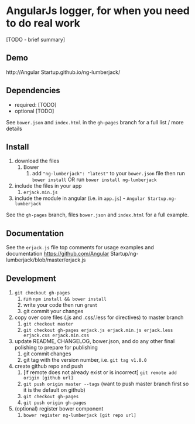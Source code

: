 # AngularJs logger, for when you need to do real work

[TODO - brief summary]

## Demo
http://Angular Startup.github.io/ng-lumberjack/

## Dependencies
- required:
	[TODO]
- optional
	[TODO]

See `bower.json` and `index.html` in the `gh-pages` branch for a full list / more details

## Install
1. download the files
	1. Bower
		1. add `"ng-lumberjack": "latest"` to your `bower.json` file then run `bower install` OR run `bower install ng-lumberjack`
2. include the files in your app
	1. `erjack.min.js`
3. include the module in angular (i.e. in `app.js`) - `Angular Startup.ng-lumberjack`

See the `gh-pages` branch, files `bower.json` and `index.html` for a full example.


## Documentation
See the `erjack.js` file top comments for usage examples and documentation
https://github.com/Angular Startup/ng-lumberjack/blob/master/erjack.js


## Development

1. `git checkout gh-pages`
	1. run `npm install && bower install`
	2. write your code then run `grunt`
	3. git commit your changes
2. copy over core files (.js and .css/.less for directives) to master branch
	1. `git checkout master`
	2. `git checkout gh-pages erjack.js erjack.min.js erjack.less erjack.css erjack.min.css`
3. update README, CHANGELOG, bower.json, and do any other final polishing to prepare for publishing
	1. git commit changes
	2. git tag with the version number, i.e. `git tag v1.0.0`
4. create github repo and push
	1. [if remote does not already exist or is incorrect] `git remote add origin [github url]`
	2. `git push origin master --tags` (want to push master branch first so it is the default on github)
	3. `git checkout gh-pages`
	4. `git push origin gh-pages`
5. (optional) register bower component
	1. `bower register ng-lumberjack [git repo url]`
